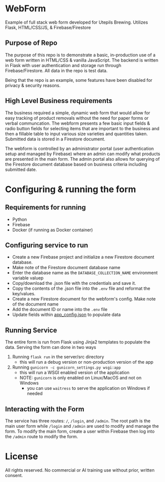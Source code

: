 # WebForm
Example of full stack web form developed for Utepils Brewing. Utilizes Flask, HTML/CSS/JS, &amp; Firebase/Firestore

## Purpose of Repo

The purpose of this repo is to demonstrate a basic, in-production use of a web form written in HTML/CSS &amp; vanilla JavaScript. The backend is written in Flask with user authentication and storage run through Firebase/Firestore. All data in the repo is test data.

Being that the repo is an example, some features have been disabled for privacy & security reasons.

## High Level Business requirements

The business required a simple, dynamic web form that would allow for easy tracking of product removals without the need for paper forms or verbal communcation. The webform presents a few basic input fields &amp; radio button fields for selecting items that are important to the business and then a fillable table to input various size varieties and quantities taken.  Submitted data is stored in a Firestore document.

The webform is controlled by an administrator portal (user authentication setup and managed by Firebase) where an admin can modify what products are presented in the main form. The admin portal also allows for querying of the Firestore document database based on business criteria including submitted date.

# Configuring & running the form

## Requirements for running
- Python
- Firebase
- Docker (if running as Docker container)

## Configuring service to run

- Create a new Firebase project and initialize a new Firestore document database.
- Make note of the Firestore document database name
- Enter the database name as the `DATABASE_COLLECTION_NAME` environment variable valuep
- Copy/download the .json file with the credentials and save it.
- Copy the contents of the .json file into the `.env` file and reformat the key/values.
- Create a new Firestore document for the webform's config. Make note of the document name
- Add the document ID or name into the `.env` file
- Update fields within [app_config.json](./configs/app_config.json) to populate data


## Running Service

The entire form is run from Flask using Jinja2 templates to populate the data. Serving the form can done in two ways
1. Running `flask run` in the server/src directory
    - this will run a debug version or non-production version of the app
2. Running `gunicorn -c gunicorn_settings.py wsgi:app`
    - this will run a WSGI enabled version of the application
    - NOTE: `gunicorn` is only enabled on Linux/MacOS and not on Windows
        - you can use `waitress` to serve the application on Windows if needed

## Interacting with the Form

The service has three routes: `/`, `/login`, and `/admin`. The root path is the main user form while `/login` and `/admin` are used to modify and manage the form. To modify the main form, create a user within Firebase then log into the `/admin` route to modify the form.

# License
All rights reserved. No commercial or AI training use without prior, written consent.